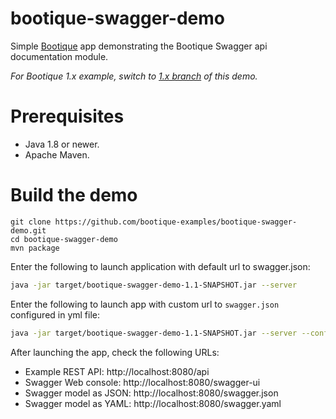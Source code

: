 # bootique-swagger-demo

Simple [Bootique](http://bootique.io) app demonstrating the Bootique Swagger api documentation module. 

_For Bootique 1.x example, switch to [1.x branch](https://github.com/bootique-examples/bootique-swagger-demo/tree/1.x) of this demo._

# Prerequisites
* Java 1.8 or newer.
* Apache Maven.

# Build the demo

```
git clone https://github.com/bootique-examples/bootique-swagger-demo.git
cd bootique-swagger-demo
mvn package
```
Enter the following to launch application with default url to swagger.json:

```bash
java -jar target/bootique-swagger-demo-1.1-SNAPSHOT.jar --server
```

Enter the following to launch app with custom url to `swagger.json` configured in yml file:

```bash
java -jar target/bootique-swagger-demo-1.1-SNAPSHOT.jar --server --config=customUrl.yml
```

After launching the app, check the following URLs:

* Example REST API: http://localhost:8080/api
* Swagger Web console: http://localhost:8080/swagger-ui
* Swagger model as JSON: http://localhost:8080/swagger.json
* Swagger model as YAML: http://localhost:8080/swagger.yaml




